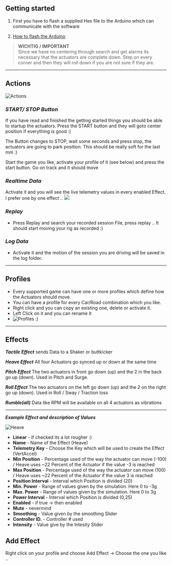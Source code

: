 ## Getting started
1. First you have to flash a supplied Hex file to the Arduino which can communicate with the software 

1. [How to flash the Arduino](https://github.com/SimFeedback/SimFeedback-AC-Servo/wiki/FAQ#flashing-the-arduino)

> **WICHTIG / IMPORTANT**  
Since we have no centering through search and get alarms its necessary that the actuators are complete down.
Step on every corner and then they will roll down if you are not sure if they are.
 
***

## Actions 
![Actions](https://github.com/SimFeedback/SimFeedback-AC-Servo/blob/master/Docs/Actions.png)
### **_START/ STOP Button_**

If you have read and finished the getting started things you should be able to startup the actuators. Press the START button and they will goto center position if everything is good :) 

The Button changes to STOP, wait some seconds and press stop, the actuators are going to park position. This should be really soft for the last mm :)

Start the game you like, activate your profile of it (see below) and press the start button. Go on track and it should move

### **_Realtime Data_**

Activate it and you will see the live telemetry values in every enabled Effect. I prefer one by one effect ..
![](https://github.com/SimFeedback/SimFeedback-AC-Servo/blob/master/Docs/Realtime.png)


### **_Replay_**
* Press Replay and search your recorded session File, press replay .. It should start moving your rig as recorded :) 

### **_Log Data_**
* Activate it and the motion of the session you are driving will be saved in the log folder.

***


## Profiles
* Every supported game can have one or more profiles which define how the Actuators should move. 
* You can have a profile for every Car/Road combination which you like.
* Right click and you can copy an existing one, delete or activate it.
* Left Click on it and you can rename it 
* ![Profiles :)](https://github.com/SimFeedback/SimFeedback-AC-Servo/blob/master/Docs/Profile.png)

***

## Effects
_**Tactile Effect**_ sends Data to a Shaker or buttkicker

_**Heave Effect**_ All four Actuators go synced up or down at the same time

_**Pitch Effect**_ The two actuators in front go down (up) and the 2 in the back go up (down). Used in Pitch and Surge.

_**Roll Effect**_ The two actuators on the left go down (up) and the 2 on the right go up (down). Used in Roll / Sway / Traction loss

_**Rumble(all)**_ Data like RPM will be available on all 4 actuators as vibrations 

***
_**Example Effect and description of Values**_ 

![Heave](https://github.com/SimFeedback/SimFeedback-AC-Servo/blob/master/Docs/HeaveEffect.png)
 
* **Linear** - if checked its a lot rougher :)
* **Name** - Name of the Effect (Heave)
* **Telemetry Key** - Choose the Key which will be used to create the Effect  (VertAccel)
* **Min Position** - Percentage used of the way the actuator can move (-100) / Heave uses ~22 Percent of the Actuator if the value -3 is reached    
* **Max Position** - Percentage used of the way the actuator can move (100) / Heave uses ~22 Percent of the Actuator if the value 3 is reached
* **Position Interval** - Interval which Position is divided (20)
* **Min. Power** - Range of values given by the simulation. Here 0 to -3g
* **Max. Power** - Range of values given by the simulation. Here 0 to 3g
* **Power Interval** - Interval which Position is divided (0,25)
* **Enabled** - if true -> then enabled 
* **Mute** - nevermind
* **Smoothing** - Value given by the smoothing Slider
* **Controller ID.** - Controller # used 
* **Intensity** - Value give by the Intesity Slider

## **Add Effect**
Right click on your profile and choose Add Effect -> Choose the one you like ..

